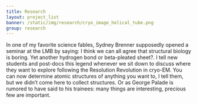 ```yaml
---
title: Research
layout: project_list
banner: /static/img/research/cryo_image_helical_tube.png
group: research
---
```


In one of my favorite science fables, Sydney Brenner supposedly opened a seminar at the LMB by saying: I think we can all agree that structural biology is boring. Yet another hydrogen bond or beta-pleated sheet?. I tell new students and post-docs this legend whenever we sit down to discuss where they want to explore following the Resolution Revolution in cryo-EM. You can now determine atomic structures of anything you want to, I tell them, but we didn’t come here to collect structures. Or as George Palade is rumored to have said to his trainees: many things are interesting, precious few are important.
